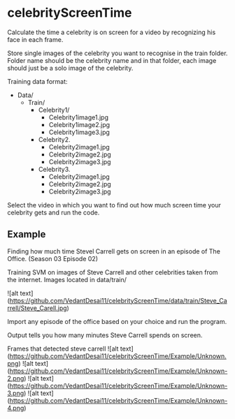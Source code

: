 # celebrityScreenTime

Calculate the time a celebrity is on screen for a video by recognizing his face in each frame.

Store single images of the celebrity you want to recognise in the train folder. Folder name should be the celebrity name and in that folder, each image should just be a solo image of the celebrity.

Training data format:
* Data/
  *   Train/
      *   Celebrity1/
          * Celebrity1image1.jpg
          * Celebrity1image2.jpg
          * Celebrity1image3.jpg
      *   Celebrity2.
          * Celebrity2image1.jpg
          * Celebrity2image2.jpg
          * Celebrity2image3.jpg
      *   Celebrity3.
          * Celebrity2image1.jpg
          * Celebrity2image2.jpg
          * Celebrity2image3.jpg
        
Select the video in which you want to find out how much screen time your celebrity gets and run the code.

## Example 

Finding how much time Stevel Carrell gets on screen in an episode of The Office. (Season 03 Episode 02)

Training SVM on images of Steve Carrell and other celebrities taken from the internet. Images located in data/train/

![alt text] (https://github.com/VedantDesai11/celebrityScreenTime/data/train/Steve_Carrell/Steve_Carell.jpg)

Import any episode of the office based on your choice and run the program. 

Output tells you how many minutes Steve Carrell spends on screen.

Frames that detected steve carrell
![alt text] (https://github.com/VedantDesai11/celebrityScreenTime/Example/Unknown.png)
![alt text] (https://github.com/VedantDesai11/celebrityScreenTime/Example/Unknown-2.png)
![alt text] (https://github.com/VedantDesai11/celebrityScreenTime/Example/Unknown-3.png)
![alt text] (https://github.com/VedantDesai11/celebrityScreenTime/Example/Unknown-4.png)





